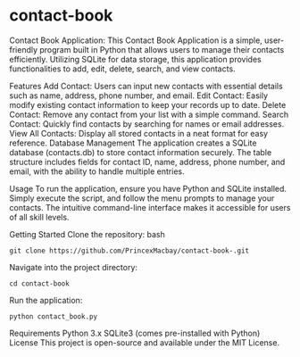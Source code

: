 # contact-book
Contact Book Application: This Contact Book Application is a simple, user-friendly program built in Python that allows users to manage their contacts efficiently. Utilizing SQLite for data storage, this application provides functionalities to add, edit, delete, search, and view contacts.

Features
Add Contact: Users can input new contacts with essential details such as name, address, phone number, and email.
Edit Contact: Easily modify existing contact information to keep your records up to date.
Delete Contact: Remove any contact from your list with a simple command.
Search Contact: Quickly find contacts by searching for names or email addresses.
View All Contacts: Display all stored contacts in a neat format for easy reference.
Database Management
The application creates a SQLite database (contacts.db) to store contact information securely. The table structure includes fields for contact ID, name, address, phone number, and email, with the ability to handle multiple entries.

Usage
To run the application, ensure you have Python and SQLite installed. Simply execute the script, and follow the menu prompts to manage your contacts. The intuitive command-line interface makes it accessible for users of all skill levels.

Getting Started
Clone the repository:
bash
```
git clone https://github.com/PrincexMacbay/contact-book-.git
```
Navigate into the project directory:
```
cd contact-book
```
Run the application:
```
python contact_book.py
```
Requirements
Python 3.x
SQLite3 (comes pre-installed with Python)
License
This project is open-source and available under the MIT License.

